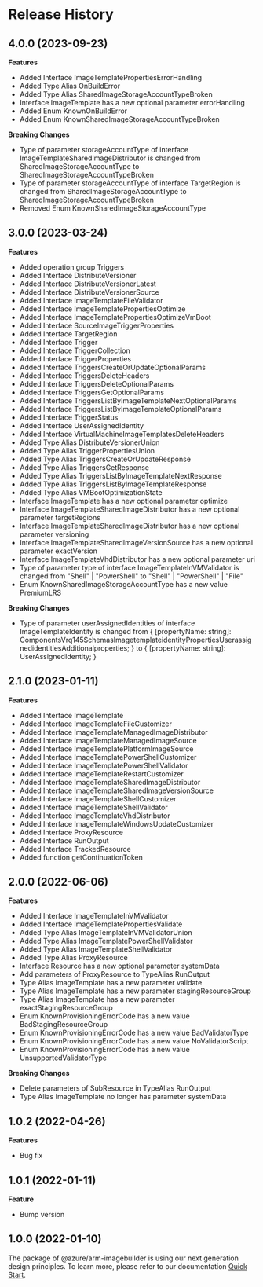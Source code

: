 # Release History
    
## 4.0.0 (2023-09-23)
    
**Features**

  - Added Interface ImageTemplatePropertiesErrorHandling
  - Added Type Alias OnBuildError
  - Added Type Alias SharedImageStorageAccountTypeBroken
  - Interface ImageTemplate has a new optional parameter errorHandling
  - Added Enum KnownOnBuildError
  - Added Enum KnownSharedImageStorageAccountTypeBroken

**Breaking Changes**

  - Type of parameter storageAccountType of interface ImageTemplateSharedImageDistributor is changed from SharedImageStorageAccountType to SharedImageStorageAccountTypeBroken
  - Type of parameter storageAccountType of interface TargetRegion is changed from SharedImageStorageAccountType to SharedImageStorageAccountTypeBroken
  - Removed Enum KnownSharedImageStorageAccountType
    
    
## 3.0.0 (2023-03-24)
    
**Features**

  - Added operation group Triggers
  - Added Interface DistributeVersioner
  - Added Interface DistributeVersionerLatest
  - Added Interface DistributeVersionerSource
  - Added Interface ImageTemplateFileValidator
  - Added Interface ImageTemplatePropertiesOptimize
  - Added Interface ImageTemplatePropertiesOptimizeVmBoot
  - Added Interface SourceImageTriggerProperties
  - Added Interface TargetRegion
  - Added Interface Trigger
  - Added Interface TriggerCollection
  - Added Interface TriggerProperties
  - Added Interface TriggersCreateOrUpdateOptionalParams
  - Added Interface TriggersDeleteHeaders
  - Added Interface TriggersDeleteOptionalParams
  - Added Interface TriggersGetOptionalParams
  - Added Interface TriggersListByImageTemplateNextOptionalParams
  - Added Interface TriggersListByImageTemplateOptionalParams
  - Added Interface TriggerStatus
  - Added Interface UserAssignedIdentity
  - Added Interface VirtualMachineImageTemplatesDeleteHeaders
  - Added Type Alias DistributeVersionerUnion
  - Added Type Alias TriggerPropertiesUnion
  - Added Type Alias TriggersCreateOrUpdateResponse
  - Added Type Alias TriggersGetResponse
  - Added Type Alias TriggersListByImageTemplateNextResponse
  - Added Type Alias TriggersListByImageTemplateResponse
  - Added Type Alias VMBootOptimizationState
  - Interface ImageTemplate has a new optional parameter optimize
  - Interface ImageTemplateSharedImageDistributor has a new optional parameter targetRegions
  - Interface ImageTemplateSharedImageDistributor has a new optional parameter versioning
  - Interface ImageTemplateSharedImageVersionSource has a new optional parameter exactVersion
  - Interface ImageTemplateVhdDistributor has a new optional parameter uri
  - Type of parameter type of interface ImageTemplateInVMValidator is changed from "Shell" | "PowerShell" to "Shell" | "PowerShell" | "File"
  - Enum KnownSharedImageStorageAccountType has a new value PremiumLRS

**Breaking Changes**

  - Type of parameter userAssignedIdentities of interface ImageTemplateIdentity is changed from {
        [propertyName: string]: ComponentsVrq145SchemasImagetemplateidentityPropertiesUserassignedidentitiesAdditionalproperties;
    } to {
        [propertyName: string]: UserAssignedIdentity;
    }
    
    
## 2.1.0 (2023-01-11)
    
**Features**

  - Added Interface ImageTemplate
  - Added Interface ImageTemplateFileCustomizer
  - Added Interface ImageTemplateManagedImageDistributor
  - Added Interface ImageTemplateManagedImageSource
  - Added Interface ImageTemplatePlatformImageSource
  - Added Interface ImageTemplatePowerShellCustomizer
  - Added Interface ImageTemplatePowerShellValidator
  - Added Interface ImageTemplateRestartCustomizer
  - Added Interface ImageTemplateSharedImageDistributor
  - Added Interface ImageTemplateSharedImageVersionSource
  - Added Interface ImageTemplateShellCustomizer
  - Added Interface ImageTemplateShellValidator
  - Added Interface ImageTemplateVhdDistributor
  - Added Interface ImageTemplateWindowsUpdateCustomizer
  - Added Interface ProxyResource
  - Added Interface RunOutput
  - Added Interface TrackedResource
  - Added function getContinuationToken
    
    
## 2.0.0 (2022-06-06)
    
**Features**

  - Added Interface ImageTemplateInVMValidator
  - Added Interface ImageTemplatePropertiesValidate
  - Added Type Alias ImageTemplateInVMValidatorUnion
  - Added Type Alias ImageTemplatePowerShellValidator
  - Added Type Alias ImageTemplateShellValidator
  - Added Type Alias ProxyResource
  - Interface Resource has a new optional parameter systemData
  - Add parameters of ProxyResource to TypeAlias RunOutput
  - Type Alias ImageTemplate has a new parameter validate
  - Type Alias ImageTemplate has a new parameter stagingResourceGroup
  - Type Alias ImageTemplate has a new parameter exactStagingResourceGroup
  - Enum KnownProvisioningErrorCode has a new value BadStagingResourceGroup
  - Enum KnownProvisioningErrorCode has a new value BadValidatorType
  - Enum KnownProvisioningErrorCode has a new value NoValidatorScript
  - Enum KnownProvisioningErrorCode has a new value UnsupportedValidatorType

**Breaking Changes**

  - Delete parameters of SubResource in TypeAlias RunOutput
  - Type Alias ImageTemplate no longer has parameter systemData
    
## 1.0.2 (2022-04-26)

**Features**

  - Bug fix

## 1.0.1 (2022-01-11)

**Feature**

  - Bump version
    
## 1.0.0 (2022-01-10)

The package of @azure/arm-imagebuilder is using our next generation design principles. To learn more, please refer to our documentation [Quick Start](https://aka.ms/js-track2-quickstart).
